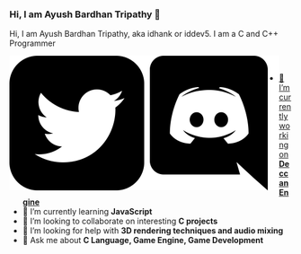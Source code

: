 ### Hi, I am Ayush Bardhan Tripathy 👋
Hi, I am Ayush Bardhan Tripathy, aka idhank or iddev5. I am a C and C++ Programmer

<a href="https://twitter.com/iddev5">
<img align="left" alt="Twitter" src="https://raw.githubusercontent.com/iddev5/iddev5/master/twitter.png" />
</a>

<a href="https://discord.gg/bNwnxwn">
<img align="left" alt="Discord" src="https://raw.githubusercontent.com/iddev5/iddev5/master/discord.png" />
<br>

- 🔭 I’m currently working on **[Deccan Engine](https://github.com/iddev5/DeccanEngine)**
- 🌱 I’m currently learning **JavaScript**
- 👯 I’m looking to collaborate on interesting **C projects**
- 🤔 I’m looking for help with **3D rendering techniques and audio mixing**
- 💬 Ask me about **C Language, Game Engine, Game Development**

